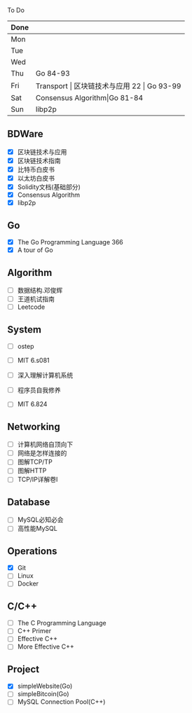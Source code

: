 To Do

| Done |                                              |
| :--- | -------------------------------------------- |
| Mon  |                                              |
| Tue  |                                              |
| Wed  |                                              |
| Thu  | Go 84-93                                     |
| Fri  | Transport \| 区块链技术与应用 22 \| Go 93-99 |
| Sat  | Consensus Algorithm\|Go 81-84                |
| Sun  | libp2p                                       |

## BDWare

- [x] 区块链技术与应用
- [x] 区块链技术指南
- [x] 比特币白皮书
- [x] 以太坊白皮书
- [x] Solidity文档(基础部分)
- [x] Consensus Algorithm
- [x] libp2p

## Go

- [x] The Go Programming Language 366
- [x] A tour of Go

> >>>>>>>>>>>>>>>>>>>>>>>>>>>>>>>>>>>>>>>>>>>>>>>>>>>>>>>>>>>

## Algorithm

- [ ] 数据结构.邓俊辉
- [ ] 王道机试指南
- [ ] Leetcode

## System

- [ ] ostep


- [ ] MIT 6.s081
- [ ] 深入理解计算机系统
- [ ] 程序员自我修养
- [ ] MIT 6.824

## Networking

- [ ] 计算机网络自顶向下
- [ ] 网络是怎样连接的
- [ ] 图解TCP/TP
- [ ] 图解HTTP
- [ ] TCP/IP详解卷Ⅰ

## Database

- [ ] MySQL必知必会
- [ ] 高性能MySQL

## Operations

- [x] Git
- [ ] Linux
- [ ] Docker

## C/C++

- [ ] The C Programming Language
- [ ] C++ Primer
- [ ] Effective C++
- [ ] More Effective C++

## Project

- [x] simpleWebsite(Go)
- [ ] simpleBitcoin(Go)
- [ ] MySQL Connection Pool(C++)
